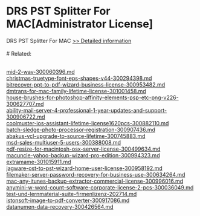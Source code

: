 # DRS PST Splitter For MAC[Administrator License]
DRS PST Splitter For MAC
[>> Detailed information](https://secure.shareit.com/shareit/product.html?productid=301004998&affiliateid=200057808)<br/><br/># Related:

<br />[mid-2-wav-300060396.md](https://github.com/downloadplanet/downloadplanet/blob/main/mid-2-wav-300060396.md)<br />[christmas-truetype-font-eps-shapes-v44-300294398.md](https://github.com/downloadplanet/downloadplanet/blob/main/christmas-truetype-font-eps-shapes-v44-300294398.md)<br />[bitrecover-ppt-to-pdf-wizard-business-license-300953482.md](https://github.com/downloadplanet/downloadplanet/blob/main/bitrecover-ppt-to-pdf-wizard-business-license-300953482.md)<br />[dmtrans-for-mac-family-lifetime-license-301001458.md](https://github.com/downloadplanet/downloadplanet/blob/main/dmtrans-for-mac-family-lifetime-license-301001458.md)<br />[house-brushes-for-photoshop-affinity-elements-psp-etc-png-v226-300627707.md](https://github.com/downloadplanet/downloadplanet/blob/main/house-brushes-for-photoshop-affinity-elements-psp-etc-png-v226-300627707.md)<br />[ability-mail-server-4-professional-1-year-updates-and-support-300906722.md](https://github.com/downloadplanet/downloadplanet/blob/main/ability-mail-server-4-professional-1-year-updates-and-support-300906722.md)<br />[coolmuster-ios-assistant-lifetime-license1620pcs-300882110.md](https://github.com/downloadplanet/downloadplanet/blob/main/coolmuster-ios-assistant-lifetime-license1620pcs-300882110.md)<br />[batch-sledge-photo-processor-registration-300907436.md](https://github.com/downloadplanet/downloadplanet/blob/main/batch-sledge-photo-processor-registration-300907436.md)<br />[abakus-vcl-upgrade-to-source-lifetime-300745883.md](https://github.com/downloadplanet/downloadplanet/blob/main/abakus-vcl-upgrade-to-source-lifetime-300745883.md)<br />[msd-sales-multiuser-5-users-300388008.md](https://github.com/downloadplanet/downloadplanet/blob/main/msd-sales-multiuser-5-users-300388008.md)<br />[pdf-resize-for-macintosh-osx-server-license-300499634.md](https://github.com/downloadplanet/downloadplanet/blob/main/pdf-resize-for-macintosh-osx-server-license-300499634.md)<br />[macuncle-yahoo-backup-wizard-pro-edition-300994323.md](https://github.com/downloadplanet/downloadplanet/blob/main/macuncle-yahoo-backup-wizard-pro-edition-300994323.md)<br />[extramame-301015911.md](https://github.com/downloadplanet/downloadplanet/blob/main/extramame-301015911.md)<br />[jagware-ost-to-pst-wizard-home-user-license-300958192.md](https://github.com/downloadplanet/downloadplanet/blob/main/jagware-ost-to-pst-wizard-home-user-license-300958192.md)<br />[filemaker-server-password-recovery-for-business-use-300634264.md](https://github.com/downloadplanet/downloadplanet/blob/main/filemaker-server-password-recovery-for-business-use-300634264.md)<br />[mac-any-itunes-backup-extractor-commercial-license-300996016.md](https://github.com/downloadplanet/downloadplanet/blob/main/mac-any-itunes-backup-extractor-commercial-license-300996016.md)<br />[anymini-w-word-count-software-corporate-license-2-pcs-300036049.md](https://github.com/downloadplanet/downloadplanet/blob/main/anymini-w-word-count-software-corporate-license-2-pcs-300036049.md)<br />[test-und-lernmaterial-suite-firmenlizenz-202714.md](https://github.com/downloadplanet/downloadplanet/blob/main/test-und-lernmaterial-suite-firmenlizenz-202714.md)<br />[istonsoft-image-to-pdf-converter-300917086.md](https://github.com/downloadplanet/downloadplanet/blob/main/istonsoft-image-to-pdf-converter-300917086.md)<br />[datanumen-data-recovery-300426564.md](https://github.com/downloadplanet/downloadplanet/blob/main/datanumen-data-recovery-300426564.md)